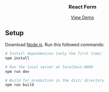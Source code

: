 <div align="center">
  
  <h3 align="center">React Form</h3>

  <p align="center">
    <a href="https://reactform-taupe.vercel.app/">View Demo</a>
  </p>
</div>

## Setup
Download [Node.js](https://nodejs.org/en/download/).
Run this followed commands:

``` bash
# Install dependencies (only the first time)
npm install

# Run the local server at localhost:8080
npm run dev

# Build for production in the dist/ directory
npm run build
```
